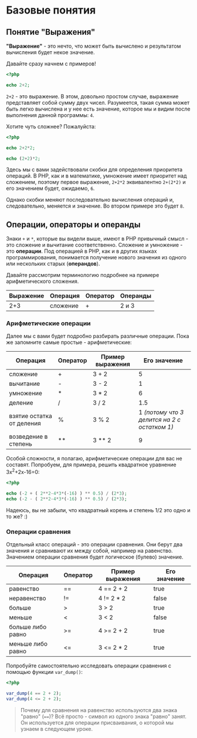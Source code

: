 # Базовые понятия
## Понятие "Выражения"

**"Выражение"** - это нечто, что может быть вычислено и результатом вычисления будет некое значение.

Давайте сразу начнем с примеров!

```php
<?php

echo 2+2;
```

`2+2` - это выражение. В этом, довольно простом случае, выражение представляет собой сумму двух чисел. Разумеется, 
такая сумма может быть легко вычислена и у нее есть значение, которое мы и видим после выполнения данной программы: `4`.

Хотите чуть сложнее? Пожалуйста:

```php
<?php

echo 2+2*2;

echo (2+2)*2;
```
Здесь мы с вами задействовали скобки для определения приоритета операций. В PHP, как и в математике, умножение имеет
приоритет над сложением, поэтому первое выражение, `2+2*2` эквивалентно `2+(2*2)` и его значением будет, ожидаемо, `6`.

Однако скобки меняют последовательно вычисления операций и, следовательно, меняется и значение. Во втором примере это
будет `8`.

## Операции, операторы и операнды

Знаки `+` и `*`, которые вы видели выше, имеют в PHP привычный смысл - это сложение и вычитание соответственно. 
Сложение и умножение - это **операции**. Под операцией в PHP, как и в других языках программирования, понимается получение 
нового значения из одного или нескольких старых (**операндов**).

Давайте рассмотрим терминологию подробнее на примере арифметического сложения.

| Выражение | Операция | Оператор | Операнды |
| --- | --- | --- | --- |
| 2+3 | сложение | + | 2 и 3 |

### Арифметические операции

Далее мы с вами будет подробно разбирать различные операции. Пока же запомните самые простые - арифметические:

| Операция                  | Оператор | Пример выражения | Его значение                                 
|---------------------------|----------|------------------|----------------------------------------------|
| сложение                  | +        | 3 + 2            | 5                                            |
| вычитание                 | -        | 3 - 2            | 1                                            |
| умножение                 | *        | 3 * 2            | 6                                            |
| деление                   | /        | 3 / 2            | 1.5                                          |
| взятие остатка от деления | %        | 3 % 2            | 1 _(потому что 3 делится на 2 с остатком 1)_ |
| возведение в степень      | **       | 3 ** 2           | 9                                            |

Особой сложности, я полагаю, арифметические операции для вас не составят. Попробуем, для примера, решить 
квадратное уравнение 3x<sup>2</sup>+2x-16=0:

```php
<?php

echo (-2 + ( 2**2-4*3*(-16) ) ** 0.5) / (2*3);
echo (-2 - ( 2**2-4*3*(-16) ) ** 0.5) / (2*3);
```
Надеюсь, вы не забыли, что квадратный корень и степень 1/2 это одно и то же? :)

### Операции сравнения

Отдельный класс операций - это операции сравнения. Они берут два значения и сравнивают их между собой, например на равенство.
Значением операции сравнения будет логическое (булево) значение. 

| Операция          | Оператор | Пример выражения | Его значение 
|-------------------|----------|------------------|--------------|
| равенство         | ==       | 4 == 2 + 2       | true         |
| неравенство       | !=       | 4 != 2 * 2       | false        |
| больше            | &gt;     | 3 > 2            | true         |
| меньше            | <        | 3 < 2            | false        |
| больше либо равно | &gt;=    | 4 &gt;= 2 + 2    | true         |
| меньше либо равно | <=       | 3 <= 2 * 2       | true         |

Попробуйте самостоятельно исследовать операции сравнения с помощью функции `var_dump()`:

```php
<?php

var_dump(4 == 2 + 2);
var_dump(4 <= 2 + 2);
```

> Почему для сравнения на равенство используются два знака "равно" (`==`)? 
> Всё просто - символ из одного знака "равно" занят. 
> Он используется для операции присваивания, о которой мы узнаем в следующем уроке.
